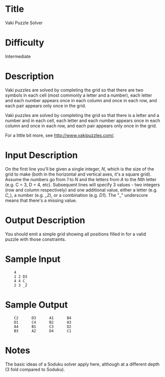 # Title

Vaki Puzzle Solver

# Difficulty

Intermediate

# Description

Vaki puzzles are solved by completing the grid so that there are two symbols in each cell (most commonly a letter and a number), each letter and each number appears once in each column and once in each row, and each pair appears only once in the grid. 

Vaki puzzles are solved by completing the grid so that there is a letter and a number and in each cell, each letter and each number appears once in each column and once in each row, and each pair appears only once in the grid.

For a little bit more, see http://www.vakipuzzles.com/. 

# Input Description

On the first line you'll be given a single integer, *N*, which is the size of the grid to make (both in the horizontal and vertical axes, it's a square grid). Assume the numbers go from *1* to *N* and the letters from *A* to the *Nth* letter (e.g. C = 3, D = 4, etc). Subsequent lines will specify 3 values - two integers (row and column respectively) and one additional value, either a letter (e.g. *C_*), a number (e.g. *_2*), or a combination (e.g. *D1*). The "_" underscore means that there's a missing value.

# Output Description

You should emit a simple grid showing all positions filled in for a valid puzzle with those constraints. 

# Sample Input

        4
        1 2 D3
        4 4 C_
        2 3 _2

# Sample Output

        C2      D3      A1      B4
        D1      C4      B2      A3
        A4      B1      C3      D2
        B3      A2      D4      C1

# Notes

The basic ideas of a Soduku solver apply here, although at a different depth (3 fold compared to Soduku). 

